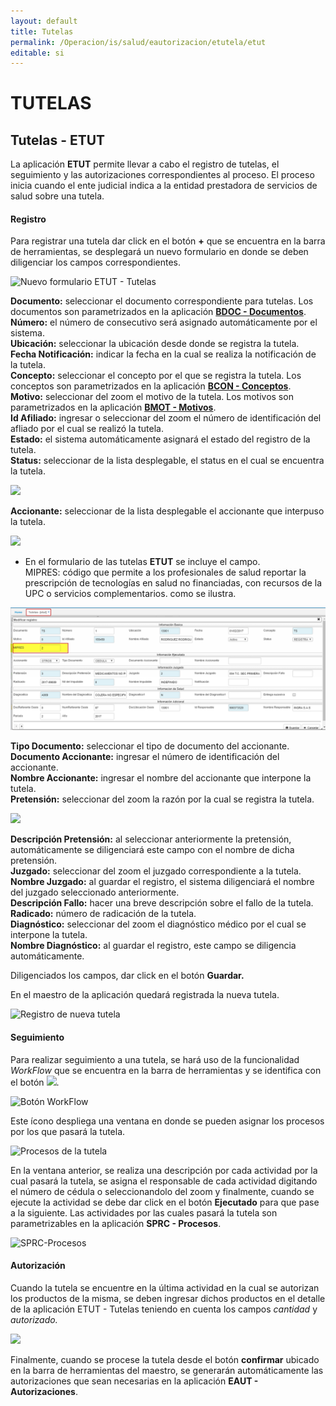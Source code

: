 ```yaml
---
layout: default
title: Tutelas
permalink: /Operacion/is/salud/eautorizacion/etutela/etut
editable: si
---
```


# TUTELAS

## Tutelas - ETUT

La aplicación **ETUT** permite llevar a cabo el registro de tutelas, el seguimiento y las autorizaciones correspondientes al proceso. El proceso inicia cuando el ente judicial indica a la entidad prestadora de servicios de salud sobre una tutela.

#### **Registro**

Para registrar una tutela dar click en el botón **+** que se encuentra en la barra de herramientas, se desplegará un nuevo formulario en donde se deben diligenciar los campos correspondientes.

![Nuevo formulario ETUT - Tutelas](ETUT1.png)

**Documento:** seleccionar el documento correspondiente para tutelas. Los documentos son parametrizados en la aplicación [**BDOC - Documentos**](http://docs.oasiscom.com/Operacion/common/bsistema/bdoc).  
**Número:** el número de consecutivo será asignado automáticamente por el sistema.  
**Ubicación:** seleccionar la ubicación desde donde se registra la tutela.  
**Fecha Notificación:** indicar la fecha en la cual se realiza la notificación de la tutela.  
**Concepto:** seleccionar el concepto por el que se registra la tutela. Los conceptos son parametrizados en la aplicación [**BCON - Conceptos**](http://docs.oasiscom.com/Operacion/common/bsistema/bcon).  
**Motivo:** seleccionar del zoom el motivo de la tutela. Los motivos son parametrizados en la aplicación [**BMOT - Motivos**](http://docs.oasiscom.com/Operacion/common/bsistema/bmot).  
**Id Afiliado:** ingresar o seleccionar del zoom el número de identificación del afliado por el cual se realizó la tutela.  
**Estado:** el sistema automáticamente asignará el estado del registro de la tutela.  
**Status:** seleccionar de la lista desplegable, el status en el cual se encuentra la tutela.  

![](status.png)

**Accionante:** seleccionar de la lista desplegable el accionante que interpuso la tutela.  

![](accionante.png)

* En el formulario de las tutelas  **ETUT** se incluye el campo.  
MIPRES: código que permite a los profesionales de salud reportar la prescripción de tecnologías en salud no financiadas, con recursos de la UPC o servicios complementarios. como se ilustra.

![](etut3.png)



**Tipo Documento:** seleccionar el tipo de documento del accionante.  
**Documento Accionante:** ingresar el número de identificación del accionante.  
**Nombre Accionante:** ingresar el nombre del accionante que interpone la tutela.  
**Pretensión:** seleccionar del zoom la razón por la cual se registra la tutela.  

![](pretension.png)

**Descripción Pretensión:** al seleccionar anteriormente la pretensión, automáticamente se diligenciará este campo con el nombre de dicha pretensión.  
**Juzgado:** seleccionar del zoom el juzgado correspondiente a la tutela.  
**Nombre Juzgado:** al guardar el registro, el sistema diligenciará el nombre del juzgado seleccionado anteriormente.  
**Descripción Fallo:** hacer una breve descripción sobre el fallo de la tutela.  
**Radicado:** número de radicación de la tutela.  
**Diagnóstico:** seleccionar del zoom el diagnóstico médico por el cual se interpone la tutela.  
**Nombre Diagnóstico:** al guardar el registro, este campo se diligencia automáticamente.  

Diligenciados los campos, dar click en el botón **Guardar.**

En el maestro de la aplicación quedará registrada la nueva tutela.

![Registro de nueva tutela](ETUT2.png)

#### **Seguimiento**

Para realizar seguimiento a una tutela, se hará uso de la funcionalidad _WorkFlow_ que se encuentra en la barra de herramientas y se identifica con el botón ![](Workflow.png).

![Botón WorkFlow](Workflow2.png)

Este ícono despliega una ventana en donde se pueden asignar los procesos por los que pasará la tutela.

![Procesos de la tutela](Procesostutela.png)

En la ventana anterior, se realiza una descripción por cada actividad por la cual pasará la tutela, se asigna el responsable de cada actividad digitando el número de cédula o seleccionandolo del zoom y finalmente, cuando se ejecute la actividad se debe dar click en el botón **Ejecutado** para que pase a la siguiente.
Las actividades por las cuales pasará la tutela son parametrizables en la aplicación **SPRC - Procesos**.

![SPRC-Procesos](SPRC.png)

#### **Autorización**

Cuando la tutela se encuentre en la última actividad en la cual se autorizan los productos de la misma, se deben ingresar dichos productos en el detalle de la aplicación ETUT - Tutelas teniendo en cuenta los campos _cantidad_ y _autorizado._

![](productosetut.png)

Finalmente, cuando se procese la tutela desde el botón **confirmar** ubicado en la barra de herramientas del maestro, se generarán automáticamente las autorizaciones que sean necesarias en la aplicación **EAUT - Autorizaciones**.
